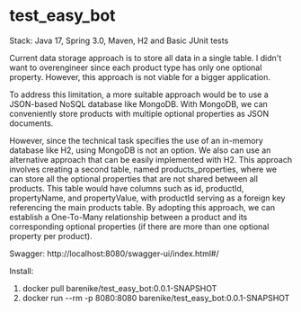 # test_easy_bot

Stack: Java 17, Spring 3.0, Maven, H2 and Basic JUnit tests

Current data storage approach is to store all data in a single table. I didn't want to overengineer since each product type has only one optional property. However, this approach is not viable for a bigger application.

To address this limitation, a more suitable approach would be to use a JSON-based NoSQL database like MongoDB. With MongoDB, we can conveniently store products with multiple optional properties as JSON documents.

However, since the technical task specifies the use of an in-memory database like H2, using MongoDB is not an option. We also can use an alternative approach that can be easily implemented with H2. This approach involves creating a second table, named products_properties, where we can store all the optional properties that are not shared between all products. This table would have columns such as id, productId, propertyName, and propertyValue, with productId serving as a foreign key referencing the main products table. By adopting this approach, we can establish a One-To-Many relationship between a product and its corresponding optional properties (if there are more than one optional property per product).

Swagger: http://localhost:8080/swagger-ui/index.html#/

Install:
1. docker pull barenike/test_easy_bot:0.0.1-SNAPSHOT
2. docker run --rm -p 8080:8080 barenike/test_easy_bot:0.0.1-SNAPSHOT
